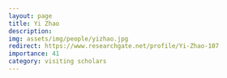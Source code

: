 ```yaml
---
layout: page
title: Yi Zhao
description:
img: assets/img/people/yizhao.jpg
redirect: https://www.researchgate.net/profile/Yi-Zhao-107
importance: 41
category: visiting scholars
---
```


